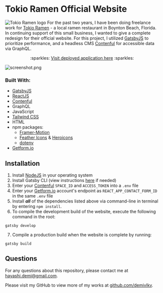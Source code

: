 # Tokio Ramen Official Website
![Tokio Ramen logo](/../main/src/images/readme/logo.png)
For the past two years, I have been doing freelance work for [Tokio Ramen](https://www.tokio-ramen.com/) - a local ramen restaurant in Boynton Beach, Florida. In continuing support of this small business, I wanted to give a complete redesign for their official website. For this project, I utilized [GatsbyJS](https://www.gatsbyjs.com/) to prioritize performance, and a headless CMS [Contenful](https://www.contentful.com/) for accessible data via GraphQL.

<p align="center">:sparkles: <a href="https://tokio-ramen.netlify.app/">Visit deployed application here</a> :sparkles:</p>

![screenshot.png](/../main/src/images/readme/screenshot.png)

### Built With:
- [GatsbyJS](https://www.gatsbyjs.com/)
- [ReactJS](https://reactjs.org/)
- [Contenful](https://www.contentful.com/)
- GraphQL
- JavaScript
- [Tailwind CSS](https://tailwindcss.com/)
- HTML
- npm packages:
    - [Framer-Motion](https://www.framer.com/motion/)
    - [Feather Icons](https://feathericons.com/) & [Heroicons](https://heroicons.com/)
    - [dotenv](https://github.com/motdotla/dotenv#readme)
- [Getform.io](https://getform.io/)

## Installation
1. Install [NodeJS](https://nodejs.org/en/) in your operating system
2. Install Gatsby CLI (view instructions [here](https://www.gatsbyjs.com/docs/reference/gatsby-cli) if needed)
3. Enter your [Contenful](https://www.contentful.com/) `SPACE_ID` and `ACCESS_TOKEN` into a `.env` file
4. Enter your [Getform.io](https://getform.io/) account's endpoint as `REACT_APP_CONTACT_FORM_ID` in the same `.env` file
5. Install ***all*** of the dependencies listed above via command-line in terminal by entering `npm install`.
6. To compile the development build of the website, execute the following command in the root:
```
gatsby develop
```
7. Compile a production build when the website is complete by running:
```
gatsby build
```

## Questions
For any questions about this repository, please contact me at [hayashi.demi@gmail.com](mailto:hayashi.demi@gmail.com).

Please visit my GitHub to view more of my works at [github.com/demivlkv](https://github.com/demivlkv).